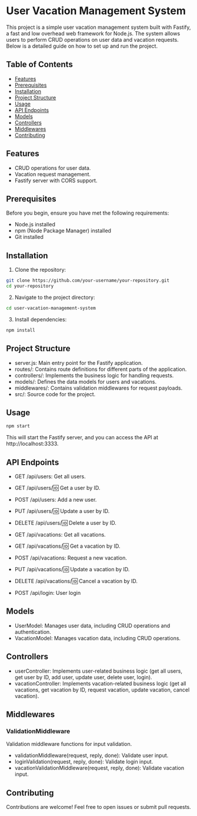 # User Vacation Management System

This project is a simple user vacation management system built with Fastify, a fast and low overhead web framework for Node.js. The system allows users to perform CRUD operations on user data and vacation requests. Below is a detailed guide on how to set up and run the project.


## Table of Contents

- [Features](#features)
- [Prerequisites](#prerequisites)
- [Installation](#installation)
- [Project Structure](#project-structure)
- [Usage](#usage)
- [API Endpoints](#api-endpoints)
- [Models](#models)
- [Controllers](#controllers)
- [Middlewares](#middlewares)
- [Contributing](#contributing)

## Features

- CRUD operations for user data.
- Vacation request management.
- Fastify server with CORS support.

## Prerequisites

Before you begin, ensure you have met the following requirements:

- Node.js installed
- npm (Node Package Manager) installed
- Git installed

## Installation

1. Clone the repository:

```bash
git clone https://github.com/your-username/your-repository.git
cd your-repository
```

2. Navigate to the project directory:

```bash
cd user-vacation-management-system
```

3. Install dependencies:
```bash
npm install
```

## Project Structure

- server.js: Main entry point for the Fastify application.
- routes/: Contains route definitions for different parts of the application.
- controllers/: Implements the business logic for handling requests.
- models/: Defines the data models for users and vacations.
- middlewares/: Contains validation middlewares for request payloads.
- src/: Source code for the project.

## Usage

```bash
npm start
```

This will start the Fastify server, and you can access the API at http://localhost:3333.

## API Endpoints

- GET /api/users: Get all users.

- GET /api/users/:id: Get a user by ID.

- POST /api/users: Add a new user.

- PUT /api/users/:id: Update a user by ID.

- DELETE /api/users/:id: Delete a user by ID.

- GET /api/vacations: Get all vacations.

- GET /api/vacations/:id: Get a vacation by ID.

- POST /api/vacations: Request a new vacation.

- PUT /api/vacations/:id: Update a vacation by ID.

- DELETE /api/vacations/:id: Cancel a vacation by ID.

- POST /api/login: User login

## Models

- UserModel: Manages user data, including CRUD operations and authentication.
- VacationModel: Manages vacation data, including CRUD operations.

## Controllers

- userController: Implements user-related business logic (get all users, get user by ID, add user, update user, delete user, login).
- vacationController: Implements vacation-related business logic (get all vacations, get vacation by ID, request vacation, update vacation, cancel vacation).

## Middlewares

### ValidationMiddleware
Validation middleware functions for input validation.

- validationMiddleware(request, reply, done): Validate user input.
- loginValidation(request, reply, done): Validate login input.
- vacationValidationMiddleware(request, reply, done): Validate vacation input.

## Contributing

Contributions are welcome! Feel free to open issues or submit pull requests.


